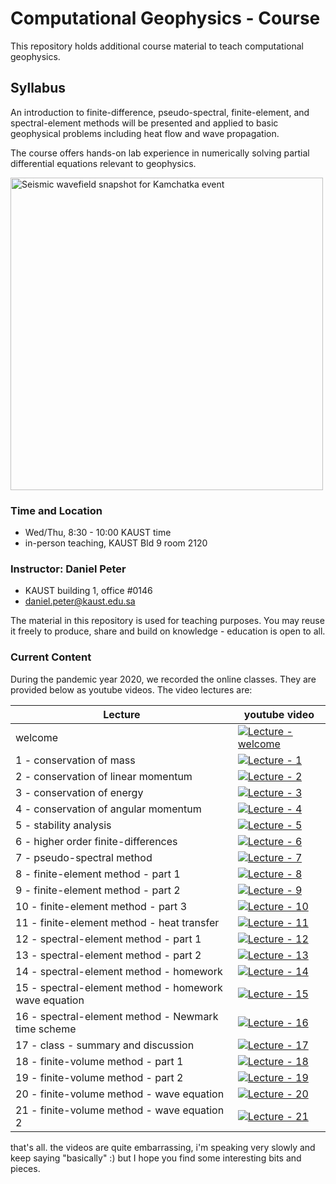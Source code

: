 
# Computational Geophysics - Course

This repository holds additional course material to teach computational geophysics.

## Syllabus

An introduction to finite-difference, pseudo-spectral, finite-element, and spectral-element methods will be presented
and applied to basic geophysical problems including heat flow and wave propagation.

The course offers hands-on lab experience in numerically solving partial differential equations relevant to geophysics.

<!-- ![Seismic wavefield snapshot for Kamchatka event](yt-kamchatka-specfem-comp.png) -->
<img src="yt-kamchatka-specfem-comp.png" width="500" alt="Seismic wavefield snapshot for Kamchatka event">

### Time and Location

- Wed/Thu, 8:30 - 10:00 KAUST time
- in-person teaching, KAUST Bld 9 room 2120

### Instructor: Daniel Peter
- KAUST building 1, office #0146  
- daniel.peter@kaust.edu.sa

The material in this repository is used for teaching purposes. You may reuse it freely to produce, share and build on knowledge - education is open to all.


### Current Content

During the pandemic year 2020, we recorded the online classes. They are provided below as youtube videos.
The video lectures are:

| Lecture | youtube video |
| ---     | ---           |
| welcome | [![Lecture - welcome](https://img.youtube.com/vi/t_sJcFkU4Nc/0.jpg)](https://www.youtube.com/watch?v=t_sJcFkU4Nc) |
| 1 - conservation of mass | [![Lecture - 1](https://img.youtube.com/vi/t5EEzu8af0w/0.jpg)](https://www.youtube.com/watch?v=t5EEzu8af0w) |
| 2 - conservation of linear momentum | [![Lecture - 2](https://img.youtube.com/vi/YyveCceBnnA/0.jpg)](https://youtu.be/YyveCceBnnA) |
| 3 - conservation of energy | [![Lecture - 3](https://img.youtube.com/vi/wnHyiKCyhgY/0.jpg)](https://youtu.be/wnHyiKCyhgY) | 
| 4 - conservation of angular momentum | [![Lecture - 4](https://img.youtube.com/vi/KDoQP8OG6Hg/0.jpg)](https://youtu.be/KDoQP8OG6Hg) |
| 5 - stability analysis | [![Lecture - 5](https://img.youtube.com/vi/-Yj-YNWeI7Q/0.jpg)](https://youtu.be/-Yj-YNWeI7Q) |
| 6 - higher order finite-differences | [![Lecture - 6](https://img.youtube.com/vi/0PROf3lMFuo/0.jpg)](https://youtu.be/0PROf3lMFuo) |
| 7 - pseudo-spectral method | [![Lecture - 7](https://img.youtube.com/vi/Gg3tPwuXVyg/0.jpg)](https://youtu.be/Gg3tPwuXVyg) |
| 8 - finite-element method - part 1 | [![Lecture - 8](https://img.youtube.com/vi/ejjlwzRTdw8/0.jpg)](https://youtu.be/ejjlwzRTdw8) |
| 9 - finite-element method - part 2 | [![Lecture - 9](https://img.youtube.com/vi/krXODiA2NWg/0.jpg)](https://youtu.be/krXODiA2NWg) |
| 10 - finite-element method - part 3 | [![Lecture - 10](https://img.youtube.com/vi/gYrXuRqhkPY/0.jpg)](https://youtu.be/gYrXuRqhkPY) |
| 11 - finite-element method - heat transfer | [![Lecture - 11](https://img.youtube.com/vi/nZAA8WURrwM/0.jpg)](https://youtu.be/nZAA8WURrwM) |
| 12 - spectral-element method - part 1 | [![Lecture - 12](https://img.youtube.com/vi/DvXoLvJXbgE/0.jpg)](https://youtu.be/DvXoLvJXbgE) |
| 13 - spectral-element method - part 2 | [![Lecture - 13](https://img.youtube.com/vi/xSJWqZ9wpqM/0.jpg)](https://youtu.be/xSJWqZ9wpqM) |
| 14 - spectral-element method - homework | [![Lecture - 14](https://img.youtube.com/vi/1Cf9TI3vCAs/0.jpg)](https://youtu.be/1Cf9TI3vCAs) |
| 15 - spectral-element method - homework wave equation | [![Lecture - 15](https://img.youtube.com/vi/2pvPIMyzB54/0.jpg)](https://youtu.be/2pvPIMyzB54) |
| 16 - spectral-element method - Newmark time scheme | [![Lecture - 16](https://img.youtube.com/vi/CwLP9D3doU0/0.jpg)](https://youtu.be/CwLP9D3doU0) |
| 17 - class - summary and discussion | [![Lecture - 17](https://img.youtube.com/vi/jJ7IUez3uYI/0.jpg)](https://youtu.be/jJ7IUez3uYI) |
| 18 - finite-volume method - part 1 | [![Lecture - 18](https://img.youtube.com/vi/iN5umWwwqj4/0.jpg)](https://youtu.be/iN5umWwwqj4) |
| 19 - finite-volume method - part 2 | [![Lecture - 19](https://img.youtube.com/vi/NXI3V6rj4Uw/0.jpg)](https://youtu.be/NXI3V6rj4Uw) |
| 20 - finite-volume method - wave equation | [![Lecture - 20](https://img.youtube.com/vi/EzUt0_155to/0.jpg)](https://youtu.be/EzUt0_155to) |
| 21 - finite-volume method - wave equation 2 | [![Lecture - 21](https://img.youtube.com/vi/GjabyTO6LCs/0.jpg)](https://youtu.be/GjabyTO6LCs) |


that's all. the videos are quite embarrassing, i'm speaking very slowly and keep saying "basically" :) but I hope you find some interesting bits and pieces.


